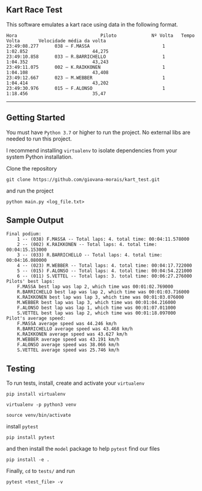 ## Kart Race Test

This software emulates a kart race using data in the following format.

```
Hora                               Piloto             Nº Volta   Tempo Volta       Velocidade média da volta
23:49:08.277      038 – F.MASSA                           1             1:02.852                        44,275
23:49:10.858      033 – R.BARRICHELLO                     1             1:04.352                        43,243
23:49:11.075      002 – K.RAIKKONEN                       1             1:04.108                        43,408
23:49:12.667      023 – M.WEBBER                          1             1:04.414                        43,202
23:49:30.976      015 – F.ALONSO                          1             1:18.456                        35,47
```

---

## Getting Started

You must have `Python 3.7` or higher to run the project. No external libs are
needed to run this project.

I recommend installing `virtualenv` to isolate dependencies from your system
Python installation.

Clone the repository

`git clone https://github.com/giovana-morais/kart_test.git`

and run the project

`python main.py <log_file.txt>`


## Sample Output


```
Final podium:
	1 -- (038) F.MASSA -- Total laps: 4. total time: 00:04:11.578000
	2 -- (002) K.RAIKKONEN -- Total laps: 4. total time: 00:04:15.153000
	3 -- (033) R.BARRICHELLO -- Total laps: 4. total time: 00:04:16.080000
	4 -- (023) M.WEBBER -- Total laps: 4. total time: 00:04:17.722000
	5 -- (015) F.ALONSO -- Total laps: 4. total time: 00:04:54.221000
	6 -- (011) S.VETTEL -- Total laps: 3. total time: 00:06:27.276000
Pilots' best laps:
	F.MASSA best lap was lap 2, which time was 00:01:02.769000
	R.BARRICHELLO best lap was lap 2, which time was 00:01:03.716000
	K.RAIKKONEN best lap was lap 3, which time was 00:01:03.076000
	M.WEBBER best lap was lap 3, which time was 00:01:04.216000
	F.ALONSO best lap was lap 1, which time was 00:01:07.011000
	S.VETTEL best lap was lap 2, which time was 00:01:18.097000
Pilot's average speed:
	F.MASSA average speed was 44.246 km/h
	R.BARRICHELLO average speed was 43.468 km/h
	K.RAIKKONEN average speed was 43.627 km/h
	M.WEBBER average speed was 43.191 km/h
	F.ALONSO average speed was 38.066 km/h
	S.VETTEL average speed was 25.746 km/h
```

## Testing

To run tests, install, create and activate your `virtualenv`

`pip install virtualenv`

`virtualenv -p python3 venv`

`source venv/bin/activate`

install `pytest`

`pip install pytest`

and then install the `model` package to help `pytest` find our files

`pip install -e .`

Finally, `cd` to `tests/` and run

`pytest <test_file> -v`



